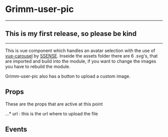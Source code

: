 # Grimm-user-pic
***
## This is my first release, so please be kind
***

This is vue component which handles an avatar selection with the use of [vue-carousel](https://github.com/SSENSE/vue-carousel) by [SSENSE](https://github.com/SSENSE). Inseide the assets folder there are 6 .svg's, that are imported and build into the module, if you want to change the images you have to rebuild the module. 

Grimm-user-pic also has a button to upload a custom image.


## Props

These are the props that are active at this point

...* url : this is the url where to upload the file

## Events

